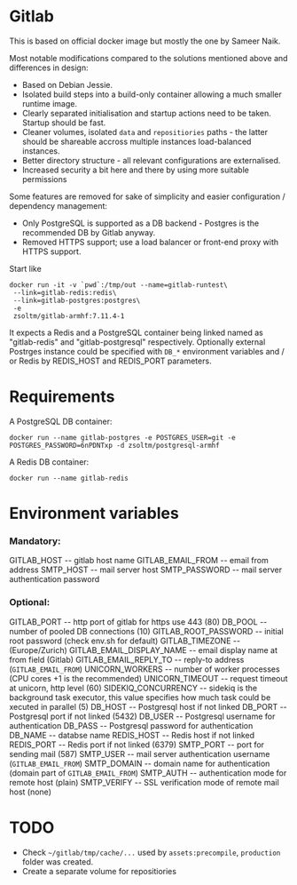 Gitlab
======

This is based on official docker image but mostly the one by Sameer Naik.

Most notable modifications compared to the solutions mentioned above and differences in design:

+ Based on Debian Jessie.
+ Isolated build steps into a build-only container allowing a much smaller runtime image.
+ Clearly separated initialisation and startup actions need to be taken. Startup should be fast.
+ Cleaner volumes, isolated `data` and `repositiories` paths - the latter should be shareable accross multiple instances load-balanced instances.
+ Better directory structure - all relevant configurations are externalised.
+ Increased security a bit here and there by using more suitable permissions

Some features are removed for sake of simplicity and easier configuration / dependency management:

+ Only PostgreSQL is supported as a DB backend - Postgres is the recommended DB by Gitlab anyway.
+ Removed HTTPS support; use a load balancer or front-end proxy with HTTPS support.

Start like

    docker run -it -v `pwd`:/tmp/out --name=gitlab-runtest\
     --link=gitlab-redis:redis\
     --link=gitlab-postgres:postgres\
     -e 
     zsoltm/gitlab-armhf:7.11.4-1

It expects a Redis and a PostgreSQL container being linked named as "gitlab-redis" and "gitlab-postgresql"
respectively. Optionally external Postrges instance could be specified with `DB_*` environment variables
and / or Redis by REDIS_HOST and REDIS_PORT parameters.

# Requirements

A PostgreSQL DB container:

    docker run --name gitlab-postgres -e POSTGRES_USER=git -e POSTGRES_PASSWORD=6nPDNTxp -d zsoltm/postgresql-armhf

A Redis DB container:

    docker run --name gitlab-redis

# Environment variables

### Mandatory:

GITLAB_HOST -- gitlab host name
GITLAB_EMAIL_FROM -- email from address
SMTP_HOST -- mail server host
SMTP_PASSWORD -- mail server authentication password

### Optional:

GITLAB_PORT -- http port of gitlab for https use 443 (80)
DB_POOL -- number of pooled DB connections (10)
GITLAB_ROOT_PASSWORD -- initial root password  (check env.sh for default)
GITLAB_TIMEZONE -- (Europe/Zurich)
GITLAB_EMAIL_DISPLAY_NAME -- email display name at from field (Gitlab)
GITLAB_EMAIL_REPLY_TO -- reply-to address (`GITLAB_EMAIL_FROM`)
UNICORN_WORKERS -- number of worker processes (CPU cores +1 is the recommended)
UNICORN_TIMEOUT -- request timeout at unicorn, http level (60)
SIDEKIQ_CONCURRENCY -- sidekiq is the background task executor, this value specifies how much task could be xecuted in parallel (5)
DB_HOST -- Postgresql host if not linked
DB_PORT -- Postgresql port if not linked (5432)
DB_USER -- Postgresql username for authentication
DB_PASS -- Postgresql password for authentication
DB_NAME -- databse name
REDIS_HOST -- Redis host if not linked
REDIS_PORT -- Redis port if not linked (6379)
SMTP_PORT -- port for sending mail (587)
SMTP_USER -- mail server authentication username (`GITLAB_EMAIL_FROM`)
SMTP_DOMAIN -- domain name for authentication (domain part of `GITLAB_EMAIL_FROM`)
SMTP_AUTH -- authentication mode for remote host (plain)
SMTP_VERIFY -- SSL verification mode of remote mail host (none)

# TODO

+ Check `~/gitlab/tmp/cache/...` used by `assets:precompile`, `production` folder was created.
+ Create a separate volume for repositiories

